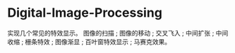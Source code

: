 # Digital-Image-Processing

实现几个常见的特效显示。
图像的扫描 ;
图像的移动 ;
交叉飞入 ;
中间扩张 ;
中间收缩 ;
栅条特效 ;
图像渐显 ;
百叶窗特效显示 ;
马赛克效果。
